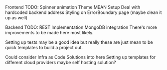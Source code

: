 Frontend TODO:
Spinner animation
Theme
MEAN Setup
Deal with hardcoded backend address
Styling on ErrorBoundary page (maybe clean it up as well)

Backend TODO:
REST Implementation
MongoDB integration
There's more improvements to be made here most likely.

Setting up tests may be a good idea but really these are just mean to be quick templates to build a project out.

Could consider Infra as Code Solutions into here
Setting up templates for different cloud providers
maybe self hosting solution?


